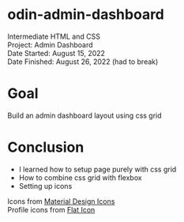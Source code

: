 # odin-admin-dashboard
Intermediate HTML and CSS <br>
Project: Admin Dashboard <br>
Date Started: August 15, 2022 <br>
Date Finished: August 26, 2022 (had to break) 

# Goal

Build an admin dashboard layout using css grid

# Conclusion

- I learned how to setup page purely with css grid 
- How to combine css grid with flexbox
- Setting up icons 

Icons from <a href="https://www.materialdesignicons.com">Material Design Icons</a><br>
Profile icons from <a href="https://www.flaticon.com">Flat Icon</a>
